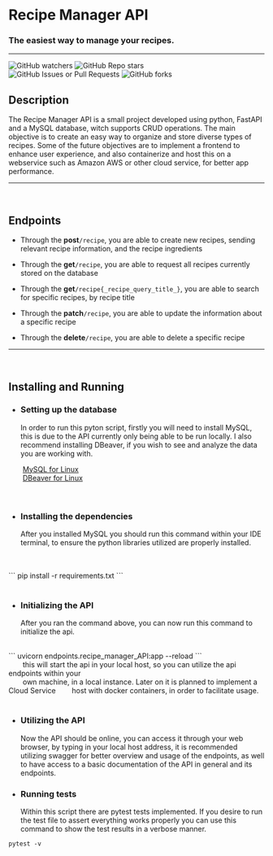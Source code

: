 
# Recipe Manager API
### The easiest way to manage your recipes.

---
![GitHub watchers](https://img.shields.io/github/watchers/MarsTwelve/Recipe_Manager_API)
![GitHub Repo stars](https://img.shields.io/github/stars/MarsTwelve/Recipe_Manager_API)<br>
![GitHub Issues or Pull Requests](https://img.shields.io/github/issues/MarsTwelve/Recipe_Manager_API?style=flat-square&labelColor=2a3439)
![GitHub forks](https://img.shields.io/github/forks/MarsTwelve/Recipe_Manager_API?style=flat-square&labelColor=2a3439)

## Description
The Recipe Manager API is a small project developed using python, FastAPI and a MySQL
database, witch supports CRUD operations. The main objective is to create an easy way to
organize and store diverse types of recipes. Some of the future objectives are to implement
a frontend to enhance user experience, and also containerize and host this on a webservice such as
Amazon AWS or other cloud service, for better app performance.
<br />

---
<br />

## Endpoints
- Through the **post**`/recipe`, you are able to create new recipes, sending relevant recipe information, and the 
  recipe ingredients


- Through the **get**`/recipe`,  you are able to request all recipes currently stored on the database


- Through the **get**`/recipe{_recipe_query_title_}`, you are able to search for specific recipes, by recipe title


- Through the **patch**`/recipe`, you are able to update the information about a specific recipe


- Through the **delete**`/recipe`, you are able to delete a specific recipe

---
<br />

## Installing and Running
- ### Setting up the database
    In order to run this pyton script, firstly you will need to install MySQL, this is due to the
    API currently only being able to be run locally. I also recommend installing DBeaver, if you wish
    to see and analyze the data you are working with.<br>
	
&emsp;&emsp;[MySQL for Linux](https://dev.mysql.com/downloads/)<br>
&emsp;&emsp;[DBeaver for Linux](https://dbeaver.io/download/)<br>
<br />
<br />

- ### Installing the dependencies
  After you installed MySQL you should run this command within your IDE terminal, to ensure the python libraries 
  utilized are properly installed.
<br />
<br />
```
pip install -r requirements.txt
```
<br />
<br />

- ### Initializing the API
  After you ran the command above, you can now run this command to initialize the api.<br>
<br />
```
uvicorn endpoints.recipe_manager_API:app --reload
```
<br />
&emsp;&emsp;this will start the api in your local host, so you can utilize the api endpoints within your<br> 
&emsp;&emsp;own machine, in a local instance. Later on it is planned to implement a Cloud Service
&emsp;&emsp;host with docker containers, in order to facilitate usage.
<br />
<br />

- ### Utilizing the API
  Now the API should be online, you can access it through your web browser, by typing in your local host
  address, it is recommended utilizing swagger for better overview and usage of the endpoints, as well to have
  access to a basic documentation of the API in general and its endpoints.

- ### Running tests
  Within this script there are pytest tests implemented. If you desire to run the test file to assert everything works
  properly you can use this command to show the test results in a verbose manner.
```
pytest -v
```
